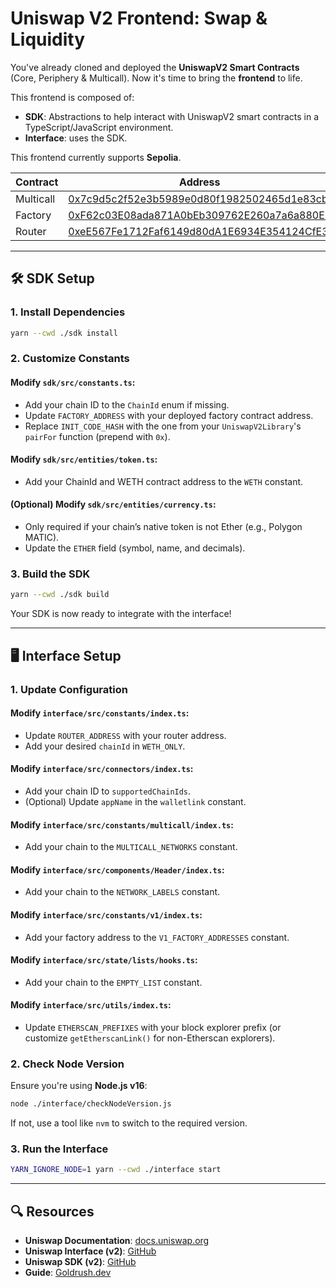 # Uniswap V2 Frontend: Swap & Liquidity

You've already cloned and deployed the **UniswapV2 Smart Contracts** (Core, Periphery & Multicall). Now it's time to bring the **frontend** to life.

This frontend is composed of:

- **SDK**: Abstractions to help interact with UniswapV2 smart contracts in a TypeScript/JavaScript environment.
- **Interface**: uses the SDK.

This frontend currently supports **Sepolia**.

| Contract   | Address                                                                                      |
|------------|----------------------------------------------------------------------------------------------|
| Multicall  | [0x7c9d5c2f52e3b5989e0d80f1982502465d1e83cb](https://sepolia.etherscan.io/address/0x7c9d5c2f52e3b5989e0d80f1982502465d1e83cb) |
| Factory    | [0xF62c03E08ada871A0bEb309762E260a7a6a880E6](https://sepolia.etherscan.io/address/0xF62c03E08ada871A0bEb309762E260a7a6a880E6) |
| Router     | [0xeE567Fe1712Faf6149d80dA1E6934E354124CfE3](https://sepolia.etherscan.io/address/0xeE567Fe1712Faf6149d80dA1E6934E354124CfE3) |

---

## 🛠️ SDK Setup

### 1. Install Dependencies
```bash
yarn --cwd ./sdk install
```

### 2. Customize Constants
#### Modify `sdk/src/constants.ts`:
- Add your chain ID to the `ChainId` enum if missing.
- Update `FACTORY_ADDRESS` with your deployed factory contract address.
- Replace `INIT_CODE_HASH` with the one from your `UniswapV2Library`'s `pairFor` function (prepend with `0x`).

#### Modify `sdk/src/entities/token.ts`:
- Add your ChainId and WETH contract address to the `WETH` constant.

#### (Optional) Modify `sdk/src/entities/currency.ts`:
- Only required if your chain’s native token is not Ether (e.g., Polygon MATIC).
- Update the `ETHER` field (symbol, name, and decimals).

### 3. Build the SDK
```bash
yarn --cwd ./sdk build
```
Your SDK is now ready to integrate with the interface!

---

## 🖥️ Interface Setup

### 1. Update Configuration

#### Modify `interface/src/constants/index.ts`:
- Update `ROUTER_ADDRESS` with your router address.
- Add your desired `chainId` in `WETH_ONLY`.

#### Modify `interface/src/connectors/index.ts`:
- Add your chain ID to `supportedChainIds`.
- (Optional) Update `appName` in the `walletlink` constant.

#### Modify `interface/src/constants/multicall/index.ts`:
- Add your chain to the `MULTICALL_NETWORKS` constant.

#### Modify `interface/src/components/Header/index.ts`:
- Add your chain to the `NETWORK_LABELS` constant.

#### Modify `interface/src/constants/v1/index.ts`:
- Add your factory address to the `V1_FACTORY_ADDRESSES` constant.

#### Modify `interface/src/state/lists/hooks.ts`:
- Add your chain to the `EMPTY_LIST` constant.

#### Modify `interface/src/utils/index.ts`:
- Update `ETHERSCAN_PREFIXES` with your block explorer prefix (or customize `getEtherscanLink()` for non-Etherscan explorers).

### 2. Check Node Version
Ensure you're using **Node.js v16**:
```bash
node ./interface/checkNodeVersion.js
```
If not, use a tool like `nvm` to switch to the required version.

### 3. Run the Interface
```bash
YARN_IGNORE_NODE=1 yarn --cwd ./interface start
```

---

## 🔍 Resources

- **Uniswap Documentation**: [docs.uniswap.org](https://docs.uniswap.org/)
- **Uniswap Interface (v2)**: [GitHub](https://github.com/Uniswap/interface/tree/v2.6.4)
- **Uniswap SDK (v2)**: [GitHub](https://github.com/Uniswap/sdks/tree/main/sdks/v2-sdk)
- **Guide**: [Goldrush.dev](https://goldrush.dev/guides/how-to-clone-uniswapv2-frontend/)

